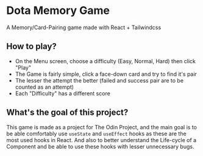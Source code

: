 # Dota Memory Game

A Memory/Card-Pairing game made with React + Tailwindcss

## How to play?
- On the Menu screen, choose a difficulty (Easy, Normal, Hard) then click "Play"
- The Game is fairly simple, click a face-down card and try to find it's pair 
- The lesser the attempt the better (failed and success pair are to be counted as an attempt)
- Each "Difficulty" has a different score



## What's the goal of this project?
This game is made as a project for The Odin Project, and the main goal is to be able comfortably use `useState` and `useEffect` hooks as these are the most used hooks in React. And also to better understand the Life-cycle of a Component and be able to use these hooks with lesser unnecessary bugs.


